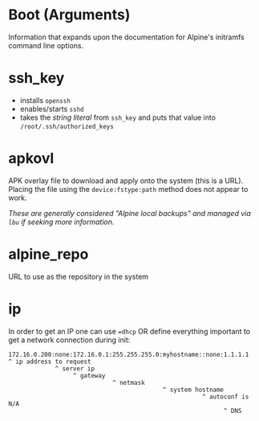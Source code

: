 Boot (Arguments)
===

Information that expands upon the documentation for Alpine's initramfs command
line options.

# ssh_key

- installs `openssh`
- enables/starts `sshd`
- takes the _string literal_ from `ssh_key` and puts that value into `/root/.ssh/authorized_keys`

# apkovl

APK overlay file to download and apply onto the system (this is a URL). Placing the
file using the `device:fstype:path` method does not appear to work.

_These are generally considered "Alpine local backups" and managed via `lbu`
if seeking more information._

# alpine_repo

URL to use as the repository in the system

# ip

In order to get an IP one can use `=dhcp` OR define everything important
to get a network connection during init:

```
172.16.0.200:none:172.16.0.1:255.255.255.0:myhostname::none:1.1.1.1
^ ip address to request
             ^ server ip
                  ^ gateway
                             ^ netmask
                                           ^ system hostname
                                                      ^ autoconf is N/A
                                                            ^ DNS
```
